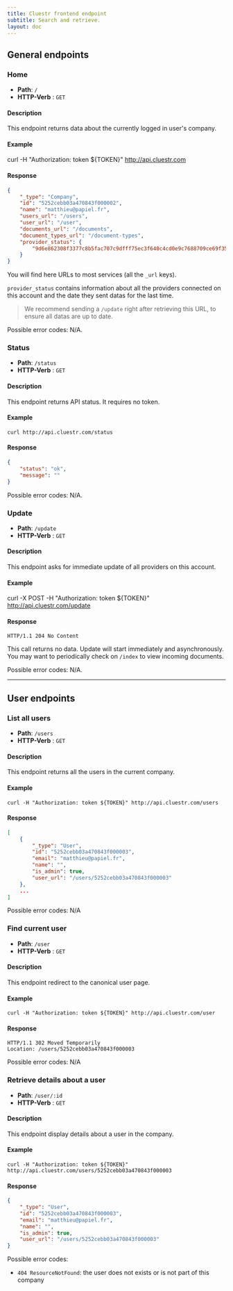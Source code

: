 ```yaml
---
title: Cluestr frontend endpoint
subtitle: Search and retrieve.
layout: doc
---
```


General endpoints
-----------------

### Home
* **Path**: `/`
* **HTTP-Verb** : `GET`

#### Description
This endpoint returns data about the currently logged in user's company.


#### Example
curl -H "Authorization: token ${TOKEN}" http://api.cluestr.com


#### Response
```json
{
	"_type": "Company",
	"id": "5252cebb03a470843f000002",
	"name": "matthieu@papiel.fr",
	"users_url": "/users",
	"user_url": "/user",
	"documents_url": "/documents",
	"document_types_url": "/document-types",
	"provider_status": {
		"9d6e862308f3377c8b5fac707c9dfff75ec3f640c4cd0e9c7688709ce69f3505": "2013-10-07T17:14:40.002Z"
	}
}
```

You will find here URLs to most services (all the `_url` keys).

`provider_status` contains information about all the providers connected on this account and the date they sent datas for the last time.

> We recommend sending a `/update` right after retrieving this URL, to ensure all datas are up to date.

Possible error codes: N/A.

### Status
* **Path**: `/status`
* **HTTP-Verb** : `GET`

#### Description
This endpoint returns API status.
It requires no token.


#### Example
	curl http://api.cluestr.com/status


#### Response
```json
{
    "status": "ok",
    "message": ""
}
```

Possible error codes: N/A.

### Update
* **Path**: `/update`
* **HTTP-Verb** : `GET`

#### Description
This endpoint asks for immediate update of all providers on this account.


#### Example
curl -X POST -H "Authorization: token ${TOKEN}" http://api.cluestr.com/update


#### Response
```
HTTP/1.1 204 No Content
```

This call returns no data.
Update will start immediately and asynchronously. You may want to periodically check on `/index` to view incoming documents.

Possible error codes: N/A.

----------------------------------------------
User endpoints
--------------

### List all users
* **Path**: `/users`
* **HTTP-Verb** : `GET`

#### Description
This endpoint returns all the users in the current company.

#### Example
	curl -H "Authorization: token ${TOKEN}" http://api.cluestr.com/users

#### Response
```json
[
    {
        "_type": "User",
        "id": "5252cebb03a470843f000003",
        "email": "matthieu@papiel.fr",
        "name": "",
        "is_admin": true,
        "user_url": "/users/5252cebb03a470843f000003"
    },
    ...
]
```

Possible error codes: N/A

### Find current user
* **Path**: `/user`
* **HTTP-Verb** : `GET`

#### Description
This endpoint redirect to the canonical user page.

#### Example
	curl -H "Authorization: token ${TOKEN}" http://api.cluestr.com/user

#### Response
```
HTTP/1.1 302 Moved Temporarily
Location: /users/5252cebb03a470843f000003
```

Possible error codes: N/A

### Retrieve details about a user
* **Path**: `/user/:id`
* **HTTP-Verb** : `GET`

#### Description
This endpoint display details about a user in the company.

#### Example
	curl -H "Authorization: token ${TOKEN}" http://api.cluestr.com/users/5252cebb03a470843f000003

#### Response
```json
{
    "_type": "User",
    "id": "5252cebb03a470843f000003",
    "email": "matthieu@papiel.fr",
    "name": "",
    "is_admin": true,
    "user_url": "/users/5252cebb03a470843f000003"
}
```

Possible error codes:

* `404 ResourceNotFound`: the user does not exists or is not part of this company
